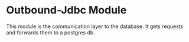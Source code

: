 # Outbound-Jdbc Module

This module is the communication layer to the database. It gets requests and forwards them to a postgres db.